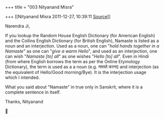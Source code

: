 +++
title = "003 Nityanand Misra"

+++
[[Nityanand Misra	2011-12-27, 10:39:11 [Source](https://groups.google.com/g/samskrita/c/SeLwb17ALCY)]]



Narendra Ji,  
  
If you lookup the Random House English Dictionary (for American English) and the Collins English Dictionary (for British English), Namaste is listed as a noun and an interjection. Used as a noun, one can "*hold hands together in *a Namaste**" as one can "*give *a warm Hello**", and used as an interjection, one can wish "*Namaste \[to\] all*" as one wishes "*Hello \[to\] all*". Even in Hindi (from where English borrows the term as per the Online Etymology Dictionary), the term is used as a a noun (e.g. नमस्ते करना) and interjection (as the equivalent of Hello/Good morning/Bye). It is the interjection usage which I intended.  
  
What you said about "Namaste" in true only in Sanskrit, where it is a complete sentence in itself.  
  
Thanks, Nityanand



